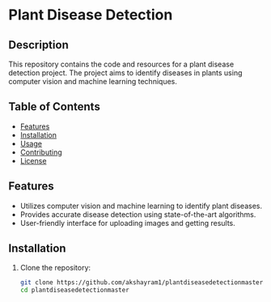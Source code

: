 # Plant Disease Detection

## Description

This repository contains the code and resources for a plant disease detection project. The project aims to identify diseases in plants using computer vision and machine learning techniques.

## Table of Contents

- [Features](#features)
- [Installation](#installation)
- [Usage](#usage)
- [Contributing](#contributing)
- [License](#license)

## Features

- Utilizes computer vision and machine learning to identify plant diseases.
- Provides accurate disease detection using state-of-the-art algorithms.
- User-friendly interface for uploading images and getting results.

## Installation

1. Clone the repository:

   ```bash
   git clone https://github.com/akshayram1/plantdiseasedetectionmaster.git
   cd plantdiseasedetectionmaster

